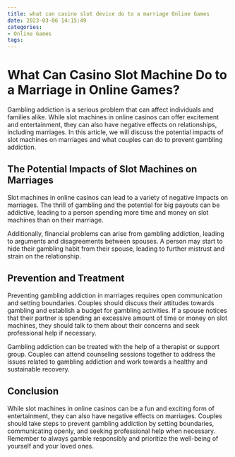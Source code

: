 ```yaml
---
title: what can casino slot device do to a marriage Online Games
date: 2023-03-06 14:15:49
categories:
- Online Games
tags:
---
```

# What Can Casino Slot Machine Do to a Marriage in Online Games?

Gambling addiction is a serious problem that can affect individuals and families alike. While slot machines in online casinos can offer excitement and entertainment, they can also have negative effects on relationships, including marriages. In this article, we will discuss the potential impacts of slot machines on marriages and what couples can do to prevent gambling addiction.

## The Potential Impacts of Slot Machines on Marriages

Slot machines in online casinos can lead to a variety of negative impacts on marriages. The thrill of gambling and the potential for big payouts can be addictive, leading to a person spending more time and money on slot machines than on their marriage.

Additionally, financial problems can arise from gambling addiction, leading to arguments and disagreements between spouses. A person may start to hide their gambling habit from their spouse, leading to further mistrust and strain on the relationship.

## Prevention and Treatment

Preventing gambling addiction in marriages requires open communication and setting boundaries. Couples should discuss their attitudes towards gambling and establish a budget for gambling activities. If a spouse notices that their partner is spending an excessive amount of time or money on slot machines, they should talk to them about their concerns and seek professional help if necessary.

Gambling addiction can be treated with the help of a therapist or support group. Couples can attend counseling sessions together to address the issues related to gambling addiction and work towards a healthy and sustainable recovery.

## Conclusion

While slot machines in online casinos can be a fun and exciting form of entertainment, they can also have negative effects on marriages. Couples should take steps to prevent gambling addiction by setting boundaries, communicating openly, and seeking professional help when necessary. Remember to always gamble responsibly and prioritize the well-being of yourself and your loved ones.